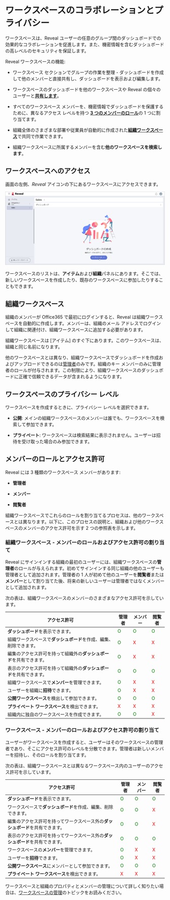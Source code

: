 # ワークスペースのコラボレーションとプライバシー

ワークスペースは、Reveal ユーザーの任意のグループ間のダッシュボードでの効果的なコラボレーションを促進します。また、機密情報を含むダッシュボードの高レベルのセキュリティを保証します。

Reveal ワークスペースの機能:

  - ワークスペース セクションでグループの作業を整理 - ダッシュボードを作成して他のメンバーと直接共有し、ダッシュボードを表示および編集します。

  - ワークスペースのダッシュボードを他のワークスペースや Reveal の個々のユーザーと[**共有します**](~/jp/dashboards/sharing-dashboards/share-a-dashboard.md)。

  - すべてのワークスペース メンバーを、機密情報でダッシュボードを保護するために、異なるアクセス レベルを持つ [**3 つのメンバーのロール**](#members-roles-permissions)の 1 つに割り当てます。

  - 組織全体のさまざまな部署や従業員が自動的に作成された[**組織ワークスペース**](#organization-workspace)で共同で作業できます。

  - 組織ワークスペースに所属するメンバーを含む**他のワークスペースを検索します**。

## ワークスペースへのアクセス


画面の左側、*Reveal* アイコンの下にあるワークスペースにアクセスできます。

<img src="../dashboards/images/create-new-dashboard.png" alt="Accessing workspaces popover menu" class="responsive-img"/>

ワークスペースのリストは、**アイテム**および**組織**パネルにあります。そこでは、新しいワークスペースを作成したり、既存のワークスペースに参加したりすることもできます。


<a name='organization-workspace'></a>
## 組織ワークスペース

組織のメンバーが Office365 で最初にログインすると、Reveal は組織ワークスペースを自動的に作成します。メンバーは、組織のメール アドレスでログインして組織に関連付け、組織ワークスペースに追加する必要があります。

組織ワークスペースは [アイテム] のすぐ下にあります。このワークスペースは、組織と同じ名前になります。

他のワークスペースとは異なり、組織ワークスペースでダッシュボードを作成およびアップロードできるのは[管理者](#members-roles-permissions)のみです。組織のキー メンバーのみに管理者のロールが付与されます。この制限により、組織ワークスペースのダッシュボードに正確で信頼できるデータが含まれるようになります。

<a name='workspace-privacy-levels'></a>
## ワークスペースのプライバシー レベル

ワークスペースを作成するときに、プライバシー レベルを選択できます。

  - **公開**:  メインの組織ワークスペースのメンバーは誰でも、ワークスペースを検索して参加できます。
    
  - **プライベート**:  ワークスペースは検索結果に表示されません。ユーザーは招待を受け取った場合のみ参加できます。

<a name='members-roles-permissions'></a>
## メンバーのロールとアクセス許可

Reveal には 3 種類のワークスペース メンバーがあります:

  - **管理者**

  - **メンバー**

  - **閲覧者**

組織ワークスペースでこれらのロールを割り当てるプロセスは、他のワークスペースとは異なります。以下に、このプロセスの説明と、組織および他のワークスペースのメンバーのアクセス許可を示す 2 つの参照表を示します。

### 組織ワークスペース - メンバーのロールおよびアクセス許可の割り当て

Reveal にサインインする組織の最初のユーザーには、組織ワークスペースの**管理者**のロールが与えられます。初めてサインインする同じ組織の他のユーザーも管理者として追加されます。管理者の 1 人が初めて他のユーザーを**閲覧者**または**メンバー**として割り当てた後、将来の新しいユーザーは管理者ではなくメンバーとして追加されます。

次の表は、組織ワークスペースのメンバーのさまざまなアクセス許可を示しています。

| アクセス許可                                                      | 管理者                                   | メンバー                                  | 閲覧者                                  |
| --------------------------------------------------------------- | --------------------------------------- | --------------------------------------- | --------------------------------------- |
| **ダッシュボード**を表示できます。                                         | <span style="color: #007F00">O</span> | <span style="color: #007F00">O</span> | <span style="color: #007F00">O</span> |
| 組織ワークスペースで**ダッシュボード**を作成、編集、削除できます。                 | <span style="color: #007F00">O</span> | <span style="color: #FF0000">X</span>  | <span style="color: #FF0000">X</span>  |
| 編集のアクセス許可を持って組織外の**ダッシュボード**を共有できます。  | <span style="color: #007F00">O</span> | <span style="color: #FF0000">X</span>  | <span style="color: #FF0000">X</span>  |
| 表示のアクセス許可を持って組織外の**ダッシュボード**を共有できます。  | <span style="color: #007F00">O</span> | <span style="color: #007F00">O</span> | <span style="color: #007F00">O</span> |
| 組織ワークスペースで**メンバー**を管理できます。           | <span style="color: #007F00">O</span> | <span style="color: #FF0000">X</span>  | <span style="color: #FF0000">X</span>  |
| ユーザーを組織に**招待**できます。                               | <span style="color: #007F00">O</span> | <span style="color: #FF0000">X</span>  | <span style="color: #FF0000">X</span>  |
| **公開ワークスペース**を検出して参加できます。                           | <span style="color: #007F00">O</span> | <span style="color: #007F00">O</span> | <span style="color: #007F00">O</span> |
| **プライベート ワークスペース**を検出できます。                                      | <span style="color: #FF0000">X</span>  | <span style="color: #FF0000">X</span>  | <span style="color: #FF0000">X</span>  |
| 組織内に独自のワークスペースを作成できます。 | <span style="color: #007F00">O</span> | <span style="color: #007F00">O</span> | <span style="color: #FF0000">X</span>  |

### ワークスペース - メンバーのロールおよびアクセス許可の割り当て

ユーザーがワークスペースを作成すると、ユーザーはそのワークスペースの管理者であり、そこにアクセス許可のレベルを分散できます。管理者は新しいメンバーを招待し、そのロールを割り当てます。

次の表は、組織ワークスペースとは異なるワークスペース内のユーザーのアクセス許可を示しています。

| アクセス許可                                                      | 管理者                                   | メンバー                                  | 閲覧者                                  |
| --------------------------------------------------------------- | --------------------------------------- | --------------------------------------- | --------------------------------------- |
| **ダッシュボード**を表示できます。                                         | <span style="color: #007F00">O</span> | <span style="color: #007F00">O</span> | <span style="color: #007F00">O</span> |
| ワークスペースで**ダッシュボード**を作成、編集、削除できます。                           | <span style="color: #007F00">O</span> | <span style="color: #007F00">O</span> | <span style="color: #FF0000">X</span>  |
| 編集のアクセス許可を持ってワークスペース外の**ダッシュボード**を共有できます。 | <span style="color: #007F00">O</span> | <span style="color: #007F00">O</span> | <span style="color: #FF0000">X</span>  |
| 表示のアクセス許可を持ってワークスペース外の**ダッシュボード**を共有できます。 | <span style="color: #007F00">O</span> | <span style="color: #007F00">O</span> | <span style="color: #007F00">O</span> |
| ワークスペースの**メンバー**を管理できます。                                     | <span style="color: #007F00">O</span> | <span style="color: #FF0000">X</span>  | <span style="color: #FF0000">X</span>  |
| ユーザーを**招待**できます。                             | <span style="color: #007F00">O</span> | <span style="color: #FF0000">X</span>  | <span style="color: #FF0000">X</span>  |
| **公開ワークスペース**にメンバーとして参加できます。                           | <span style="color: #007F00">O</span> | <span style="color: #007F00">O</span> | <span style="color: #007F00">O</span> |
| **プライベート ワークスペース**を検出できます。                                      | <span style="color: #FF0000">X</span>  | <span style="color: #FF0000">X</span>  | <span style="color: #FF0000">X</span>  |

ワークスペースと組織のプロパティとメンバーの管理について詳しく知りたい場合は、[ワークスペースの管理](managing-your-workspace.md)のトピックをお読みください。

